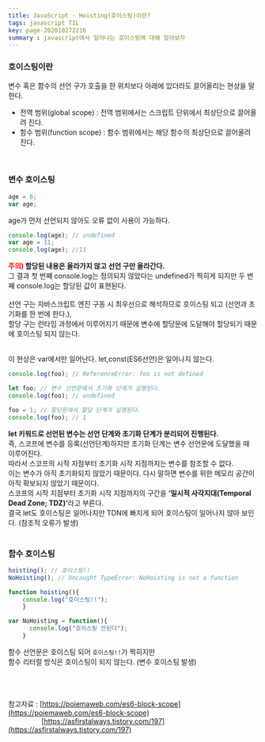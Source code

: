 ```yaml
---
title: JavaScript - Hoisting(호이스팅)이란?
tags: javascript TIL
key: page-202010272216
summary : javascript에서 일어나는 호이스팅에 대해 알아보자
---
```


### 호이스팅이란
변수 혹은 함수의 선언 구가 호출을 한 위치보다 아래에 있더라도 끌어올리는 현상을 말한다. <br/>
- 전역 범위(global scope) : 전역 범위에서는 스크립트 단위에서 최상단으로 끌어올려 진다. <br/>
- 함수 범위(function scope) : 함수 범위에서는 해당 함수의 최상단으로 끌어올려 진다. <br/>
<br/>

### 변수 호이스팅

```javascript
age = 6;
var age;
````
age가 먼저 선언되지 않아도 오류 없이 사용이 가능하다.
<br/>

```javascript
console.log(age); // undefined
var age = 11;
console.log(age); //11
````

<b><font color="red">주의)</font> 할당된 내용은 올라가지 않고 선언 구만 올라간다.</b> <br/>
그 결과 첫 번째 console.log는 정의되지 않았다는 undefined가 찍히게 되지만 두 번째 console.log는 할당된 값이 표현된다.<br/>
<br/>
선언 구는 자바스크립트 엔진 구동 시 최우선으로 해석하므로 호이스팅 되고 (선언과 초기화를 한 번에 한다.),<br/>
할당 구는 런타임 과정에서 이루어지기 때문에 변수에 할당문에 도달해야 할당되기 때문에 호이스팅 되지 않는다.<br/>
<br/>

이 현상은 var에서만 일어난다. let,const(ES6선언)은 일어나지 않는다. <br/>

```javascript
console.log(foo); // ReferenceError: foo is not defined

let foo; // 변수 선언문에서 초기화 단계가 실행된다.
console.log(foo); // undefined

foo = 1; // 할당문에서 할당 단계가 실행된다.
console.log(foo); // 1

```

<b>let 키워드로 선언된 변수는 선언 단계와 초기화 단계가 분리되어 진행된다.</b> <br/>
즉, 스코프에 변수를 등록(선언단계)하지만 초기화 단계는 변수 선언문에 도달했을 때 이루어진다. <br/>
따라서 스코프의 시작 지점부터 초기화 시작 지점까지는 변수를 참조할 수 없다.<br/>
이는 변수가 아직 초기화되지 않았기 때문이다. 다시 말하면 변수를 위한 메모리 공간이 아직 확보되지 않았기 때문이다.<br/>
스코프의 시작 지점부터 초기화 시작 지점까지의 구간을 <b>‘일시적 사각지대(Temporal Dead Zone; TDZ)’</b>라고 부른다.<br/>
결국 let도 호이스팅은 일어나지만 TDN에 빠지게 되어 호이스팅이 일어나지 않아 보인다. (참조적 오류가 발생)<br/>
<br/>

### 함수 호이스팅

```javascript
hoisting(); // 호이스팅!!
NoHoisting(); // Uncaught TypeError: NoHoisting is not a function

function hoisting(){
    console.log("호이스팅!!");
    }

var NoHoisting = function(){
      console.log("호이스팅 안된다");
    }
```
함수 선언문은 호이스팅 되어 ```호이스팅!!```가 찍히지만<br/>
함수 리터럴 방식은 호이스팅이 되지 않는다. (변수 호이스팅 발생)
<br/>
<br/>
<br/>
<br/>

참고자료 :  [https://poiemaweb.com/es6-block-scope](https://poiemaweb.com/es6-block-scope) <br/>
&emsp;&emsp;&emsp;&emsp;&ensp;&nbsp;[https://asfirstalways.tistory.com/197](https://asfirstalways.tistory.com/197)

<br/><br/><br/>
